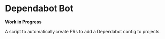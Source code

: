# Dependabot Bot
**Work in Progress**

A script to automatically create PRs to add a Dependabot config to projects.
